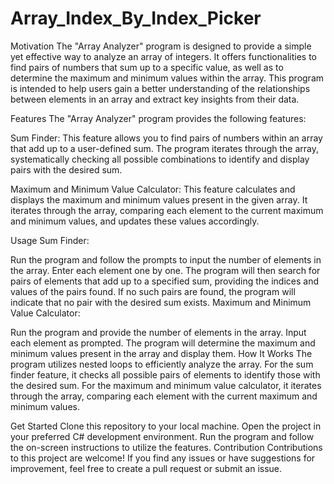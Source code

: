 # Array_Index_By_Index_Picker
Motivation
The "Array Analyzer" program is designed to provide a simple yet effective way to analyze an array of integers. It offers functionalities to find pairs of numbers that sum up to a specific value, as well as to determine the maximum and minimum values within the array. This program is intended to help users gain a better understanding of the relationships between elements in an array and extract key insights from their data.

Features
The "Array Analyzer" program provides the following features:

Sum Finder: This feature allows you to find pairs of numbers within an array that add up to a user-defined sum. The program iterates through the array, systematically checking all possible combinations to identify and display pairs with the desired sum.

Maximum and Minimum Value Calculator: This feature calculates and displays the maximum and minimum values present in the given array. It iterates through the array, comparing each element to the current maximum and minimum values, and updates these values accordingly.

Usage
Sum Finder:

Run the program and follow the prompts to input the number of elements in the array.
Enter each element one by one.
The program will then search for pairs of elements that add up to a specified sum, providing the indices and values of the pairs found.
If no such pairs are found, the program will indicate that no pair with the desired sum exists.
Maximum and Minimum Value Calculator:

Run the program and provide the number of elements in the array.
Input each element as prompted.
The program will determine the maximum and minimum values present in the array and display them.
How It Works
The program utilizes nested loops to efficiently analyze the array. For the sum finder feature, it checks all possible pairs of elements to identify those with the desired sum. For the maximum and minimum value calculator, it iterates through the array, comparing each element with the current maximum and minimum values.

Get Started
Clone this repository to your local machine.
Open the project in your preferred C# development environment.
Run the program and follow the on-screen instructions to utilize the features.
Contribution
Contributions to this project are welcome! If you find any issues or have suggestions for improvement, feel free to create a pull request or submit an issue.

